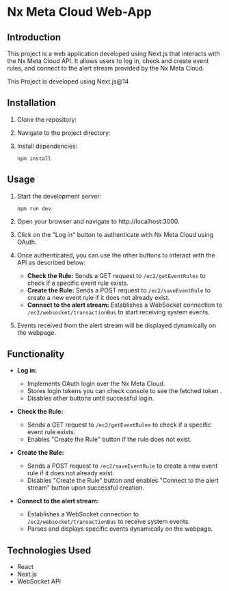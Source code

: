 # Nx Meta Cloud Web-App

## Introduction

This project is a web application developed using Next.js that interacts with the Nx Meta Cloud API. It allows users to log in, check and create event rules, and connect to the alert stream provided by the Nx Meta Cloud.

This Project is developed using Next.js@14

## Installation

1.  Clone the repository:
     
    
2.  Navigate to the project directory:
            
3.  Install dependencies:
    
    
    `npm install` 
    

## Usage

1.  Start the development server:
        
    `npm run dev` 
    
2.  Open your browser and navigate to http://localhost:3000.
    
3.  Click on the "Log in" button to authenticate with Nx Meta Cloud using OAuth.
    
4.  Once authenticated, you can use the other buttons to interact with the API as described below:
    
    -   **Check the Rule:** Sends a GET request to `/ec2/getEventRules` to check if a specific event rule exists.
    -   **Create the Rule:** Sends a POST request to `/ec2/saveEventRule` to create a new event rule if it does not already exist.
    -   **Connect to the alert stream:** Establishes a WebSocket connection to `/ec2/websocket/transactionBus` to start receiving system events.
5.  Events received from the alert stream will be displayed dynamically on the webpage.
    

## Functionality

-   **Log in:**
    
    -   Implements OAuth login over the Nx Meta Cloud.
    -   Stores login tokens you can check console to see the fetched token .
    -   Disables other buttons until successful login.
-   **Check the Rule:**
    
    -   Sends a GET request to `/ec2/getEventRules` to check if a specific event rule exists.
    -   Enables "Create the Rule" button if the rule does not exist.
-   **Create the Rule:**
    
    -   Sends a POST request to `/ec2/saveEventRule` to create a new event rule if it does not already exist.
    -   Disables "Create the Rule" button and enables "Connect to the alert stream" button upon successful creation.
-   **Connect to the alert stream:**
    
    -   Establishes a WebSocket connection to `/ec2/websocket/transactionBus` to receive system events.
    -   Parses and displays specific events dynamically on the webpage.

## Technologies Used

-   React
-   Next.js
-   WebSocket API
